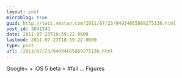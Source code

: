 ```yaml
---
layout: post
microblog: true
guid: http://twit.vmstan.com/2011/07/23/94934665869275136.html
post_id: 3041343
date: 2011-07-23T18:59:22-0600
lastmod: 2011-07-23T18:59:22-0600
type: post
url: /2011/07/23/94934665869275136.html
---
```

Google+ + iOS 5 beta = #fail ... Figures
